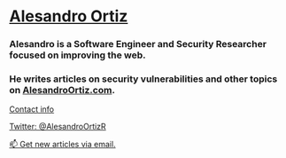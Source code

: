 # [Alesandro Ortiz](https://AlesandroOrtiz.com)

### Alesandro is a Software Engineer and Security Researcher focused on improving the web.

### He writes articles on security vulnerabilities and other topics on [AlesandroOrtiz.com](https://AlesandroOrtiz.com).

[Contact info](https://AlesandroOrtiz.com)

[Twitter: @AlesandroOrtizR](https://twitter.com/AlesandroOrtizR)

[📫 Get new articles via email.](https://AlesandroOrtiz.com/subscribe)
